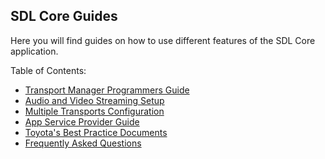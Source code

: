 ## SDL Core Guides

Here you will find guides on how to use different features of the SDL Core application.

Table of Contents:

- [Transport Manager Programmers Guide](../transport-manager-programming/)
- [Audio and Video Streaming Setup](../audio-and-video-streaming-setup/)
- [Multiple Transports Configuration](../multiple-transports-configuration/)
- [App Service Provider Guide](../app-service-provider-guide/)
- [Toyota's Best Practice Documents](../best_practice/index.md)
- [Frequently Asked Questions](../faq)

